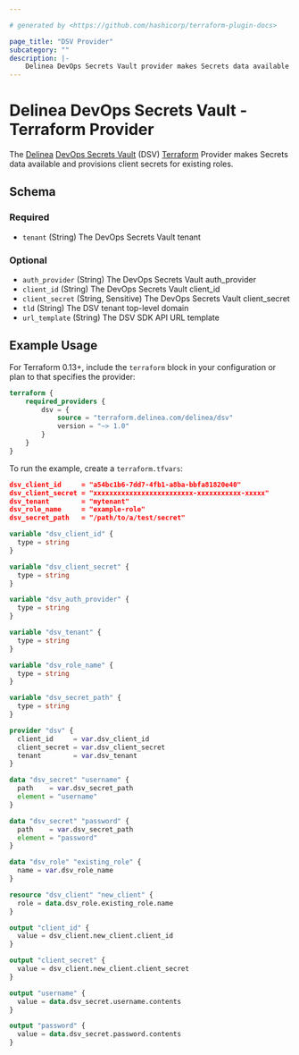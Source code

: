 ```yaml
---

# generated by <https://github.com/hashicorp/terraform-plugin-docs>

page_title: "DSV Provider"
subcategory: ""
description: |-
    Delinea DevOps Secrets Vault provider makes Secrets data available and provisions client secrets for existing roles.
---
```


# Delinea DevOps Secrets Vault - Terraform Provider

The [Delinea](https://delinea.com/) [DevOps Secrets Vault](https://delinea.com/products/devops-secrets-management-vault) (DSV) [Terraform](https://www.terraform.io/) Provider makes Secrets data available and provisions client secrets for existing roles.

<!-- schema generated by tfplugindocs -->
## Schema

### Required

- `tenant` (String) The DevOps Secrets Vault tenant

### Optional

- `auth_provider` (String) The DevOps Secrets Vault auth_provider
- `client_id` (String) The DevOps Secrets Vault client_id
- `client_secret` (String, Sensitive) The DevOps Secrets Vault client_secret
- `tld` (String) The DSV tenant top-level domain
- `url_template` (String) The DSV SDK API URL template

## Example Usage

For Terraform 0.13+, include the `terraform` block in your configuration or plan to that specifies the provider:

```terraform
terraform {
    required_providers {
        dsv = {
            source = "terraform.delinea.com/delinea/dsv"
            version = "~> 1.0"
        }
    }
}
```

To run the example, create a `terraform.tfvars`:

```json
dsv_client_id     = "a54bc1b6-7dd7-4fb1-a8ba-bbfa81820e40"
dsv_client_secret = "xxxxxxxxxxxxxxxxxxxxxxxxx-xxxxxxxxxxx-xxxxx"
dsv_tenant        = "mytenant"
dsv_role_name     = "example-role"
dsv_secret_path   = "/path/to/a/test/secret"
```


```terraform
variable "dsv_client_id" {
  type = string
}

variable "dsv_client_secret" {
  type = string
}

variable "dsv_auth_provider" {
  type = string
}

variable "dsv_tenant" {
  type = string
}

variable "dsv_role_name" {
  type = string
}

variable "dsv_secret_path" {
  type = string
}

provider "dsv" {
  client_id     = var.dsv_client_id
  client_secret = var.dsv_client_secret
  tenant        = var.dsv_tenant
}

data "dsv_secret" "username" {
  path    = var.dsv_secret_path
  element = "username"
}

data "dsv_secret" "password" {
  path    = var.dsv_secret_path
  element = "password"
}

data "dsv_role" "existing_role" {
  name = var.dsv_role_name
}

resource "dsv_client" "new_client" {
  role = data.dsv_role.existing_role.name
}

output "client_id" {
  value = dsv_client.new_client.client_id
}

output "client_secret" {
  value = dsv_client.new_client.client_secret
}

output "username" {
  value = data.dsv_secret.username.contents
}

output "password" {
  value = data.dsv_secret.password.contents
}
```

